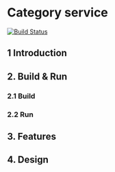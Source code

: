 
# Category service

[![Build Status](https://travis-ci.org/reactivesw/category.svg?branch=master)](https://travis-ci.org/reactivesw/category)
 
## 1 Introduction

## 2. Build & Run
### 2.1 Build

### 2.2 Run

## 3. Features

## 4. Design


